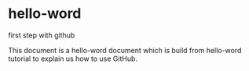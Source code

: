 # hello-word
first step with github

This document is a hello-word document which is build from hello-word tutorial to explain us how to use GitHub.
